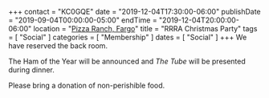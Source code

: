 +++
contact = "KC0GQE"
date = "2019-12-04T17:30:00-06:00"
publishDate = "2019-09-04T00:00:00-05:00"
endTime = "2019-12-04T20:00:00-06:00"
location = "[Pizza Ranch, Fargo](/places/pizza-ranch-fargo/)"
title = "RRRA Christmas Party"
tags = [ "Social" ]
categories = [ "Membership" ]
dates = [ "Social" ]
+++
We have reserved the back room.

The Ham of the Year will be announced and *The Tube* will be presented
during dinner.

Please bring a donation of non-perishible food.

<!--, or cash, for the
[Dorothy Day Food Pantry](http://www.fmddh.org/food-pantry/). -->
